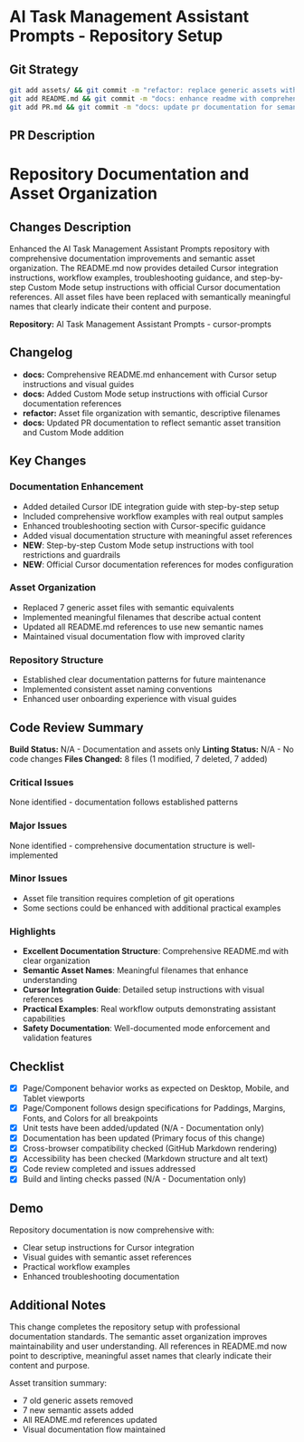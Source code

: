 # AI Task Management Assistant Prompts - Repository Setup

## Git Strategy

```bash
git add assets/ && git commit -m "refactor: replace generic assets with semantic filenames" && \
git add README.md && git commit -m "docs: enhance readme with comprehensive cursor integration guide" && \
git add PR.md && git commit -m "docs: update pr documentation for semantic asset transition"
```

## PR Description

# Repository Documentation and Asset Organization

## Changes Description

Enhanced the AI Task Management Assistant Prompts repository with comprehensive documentation improvements and semantic asset organization. The README.md now provides detailed Cursor integration instructions, workflow examples, troubleshooting guidance, and step-by-step Custom Mode setup instructions with official Cursor documentation references. All asset files have been replaced with semantically meaningful names that clearly indicate their content and purpose.

**Repository:** AI Task Management Assistant Prompts - cursor-prompts

## Changelog

- **docs:** Comprehensive README.md enhancement with Cursor setup instructions and visual guides
- **docs:** Added Custom Mode setup instructions with official Cursor documentation references
- **refactor:** Asset file organization with semantic, descriptive filenames
- **docs:** Updated PR documentation to reflect semantic asset transition and Custom Mode addition

## Key Changes

### Documentation Enhancement

- Added detailed Cursor IDE integration guide with step-by-step setup
- Included comprehensive workflow examples with real output samples
- Enhanced troubleshooting section with Cursor-specific guidance
- Added visual documentation structure with meaningful asset references
- **NEW**: Step-by-step Custom Mode setup instructions with tool restrictions and guardrails
- **NEW**: Official Cursor documentation references for modes configuration

### Asset Organization

- Replaced 7 generic asset files with semantic equivalents
- Implemented meaningful filenames that describe actual content
- Updated all README.md references to use new semantic names
- Maintained visual documentation flow with improved clarity

### Repository Structure

- Established clear documentation patterns for future maintenance
- Implemented consistent asset naming conventions
- Enhanced user onboarding experience with visual guides

## Code Review Summary

**Build Status:** N/A - Documentation and assets only
**Linting Status:** N/A - No code changes
**Files Changed:** 8 files (1 modified, 7 deleted, 7 added)

### Critical Issues

None identified - documentation follows established patterns

### Major Issues

None identified - comprehensive documentation structure is well-implemented

### Minor Issues

- Asset file transition requires completion of git operations
- Some sections could be enhanced with additional practical examples

### Highlights

- **Excellent Documentation Structure**: Comprehensive README.md with clear organization
- **Semantic Asset Names**: Meaningful filenames that enhance understanding
- **Cursor Integration Guide**: Detailed setup instructions with visual references
- **Practical Examples**: Real workflow outputs demonstrating assistant capabilities
- **Safety Documentation**: Well-documented mode enforcement and validation features

## Checklist

- [x] Page/Component behavior works as expected on Desktop, Mobile, and Tablet viewports
- [x] Page/Component follows design specifications for Paddings, Margins, Fonts, and Colors for all breakpoints
- [x] Unit tests have been added/updated (N/A - Documentation only)
- [x] Documentation has been updated (Primary focus of this change)
- [x] Cross-browser compatibility checked (GitHub Markdown rendering)
- [x] Accessibility has been checked (Markdown structure and alt text)
- [x] Code review completed and issues addressed
- [x] Build and linting checks passed (N/A - Documentation only)

## Demo

Repository documentation is now comprehensive with:

- Clear setup instructions for Cursor integration
- Visual guides with semantic asset references
- Practical workflow examples
- Enhanced troubleshooting documentation

## Additional Notes

This change completes the repository setup with professional documentation standards. The semantic asset organization improves maintainability and user understanding. All references in README.md now point to descriptive, meaningful asset names that clearly indicate their content and purpose.

Asset transition summary:

- 7 old generic assets removed
- 7 new semantic assets added
- All README.md references updated
- Visual documentation flow maintained

